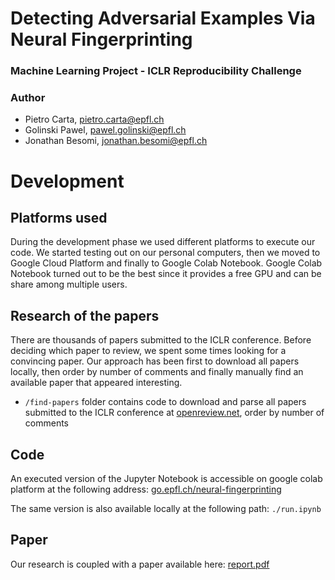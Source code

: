 # Detecting Adversarial Examples Via Neural Fingerprinting
### Machine Learning Project - ICLR Reproducibility Challenge


### Author
- Pietro Carta, pietro.carta@epfl.ch
- Golinski Pawel, pawel.golinski@epfl.ch
- Jonathan Besomi, jonathan.besomi@epfl.ch

# Development

## Platforms used
During the development phase we used different platforms to execute our code.
We started testing out on our personal computers, then we moved to Google Cloud
Platform and finally to Google Colab Notebook. Google Colab Notebook turned out
to be the best since it provides a free GPU and can be share among multiple
users.

## Research of the papers
There are thousands of papers submitted to the ICLR conference. Before deciding
which paper to review, we spent some times looking for a convincing paper.  Our
approach has been first to download all papers locally, then order by number of
comments and finally manually find an available paper that appeared interesting.
- `/find-papers` folder contains code to download and parse all papers
  submitted to the ICLR conference at
[openreview.net](https://openreview.net/group?id=ICLR.cc/2019/Conference),
order by number of comments

## Code
An executed version of the Jupyter Notebook is accessible on google colab
platform  at the following address:
[go.epfl.ch/neural-fingerprinting](https://go.epfl.ch/neural-fingerprinting)

The same version is also available locally at the following path: `./run.ipynb`

## Paper
Our research is coupled with a paper available here: [report.pdf](./report.pdf)
